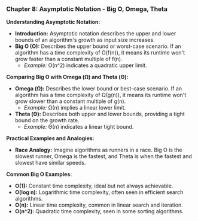 ### Chapter 8: Asymptotic Notation - Big O, Omega, Theta

**Understanding Asymptotic Notation:**
- **Introduction:** Asymptotic notation describes the upper and lower bounds of an algorithm's growth as input size increases.
- **Big O (O):** Describes the upper bound or worst-case scenario. If an algorithm has a time complexity of O(f(n)), it means its runtime won't grow faster than a constant multiple of f(n).
  - *Example:* O(n^2) indicates a quadratic upper limit.

**Comparing Big O with Omega (Ω) and Theta (Θ):**
- **Omega (Ω):** Describes the lower bound or best-case scenario. If an algorithm has a time complexity of Ω(g(n)), it means its runtime won't grow slower than a constant multiple of g(n).
  - *Example:* Ω(n) implies a linear lower limit.
- **Theta (Θ):** Describes both upper and lower bounds, providing a tight bound on the growth rate.
  - *Example:* Θ(n) indicates a linear tight bound.

**Practical Examples and Analogies:**
- **Race Analogy:** Imagine algorithms as runners in a race. Big O is the slowest runner, Omega is the fastest, and Theta is when the fastest and slowest have similar speeds.

**Common Big O Examples:**
- **O(1):** Constant time complexity, ideal but not always achievable.
- **O(log n):** Logarithmic time complexity, often seen in efficient search algorithms.
- **O(n):** Linear time complexity, common in linear search and iteration.
- **O(n^2):** Quadratic time complexity, seen in some sorting algorithms.


